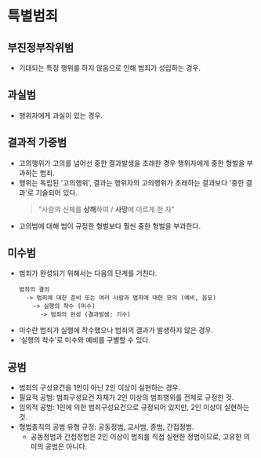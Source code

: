 # 특별범죄

## 부진정부작위범

* 기대되는 특정 행위를 하지 않음으로 인해 범죄가 성립하는 경우.

## 과실범

* 행위자에게 과실이 있는 경우.

## 결과적 가중범

* 고의행위가 고의를 넘어선 중한 결과발생을 초래한 경우 행위자에게 중한 형벌을 부과하는 범죄.
* 행위는 독립된 '고의행위', 결과는 행위자의 고의행위가 초래하는 결과보다 '중한 결과'로 기술되어 있다.
  > "사람의 신체를 **상해**하여 / **사망**에 이르게 한 자"
* 고의범에 대해 법이 규정한 형벌보다 훨씬 중한 형벌을 부과한다.

## 미수범

* 범죄가 완성되기 위해서는 다음의 단계를 거친다.
  ```
  범죄의 결의
    -> 범죄에 대한 준비 또는 여러 사람과 범죄에 대한 모의 (예비, 음모)
      -> 실행의 착수 (미수)
        -> 범죄의 완성 (결과발생: 기수)
  ```
* 미수란 범죄가 실행에 착수했으나 범죄의 결과가 발생하지 않은 경우.
* '실행의 착수'로 미수와 예비를 구별할 수 있다.

## 공범

* 범죄의 구성요건을 1인이 아닌 2인 이상이 실현하는 경우.
* 필요적 공범: 범죄구성요건 자체가 2인 이상의 범죄행위를 전제로 규정한 것.
* 임의적 공범: 1인에 의한 범죄구성요건으로 규정되어 있지만, 2인 이상이 실현하는 것.
* 형법총칙의 공범 유형 규정: 공동정범, 교사범, 종범, 간접정범.
  * 공동정범과 간접정범은 2인 이상이 범죄를 직접 실현한 정범이므로, 고유한 의미의 공범은 아니다.

